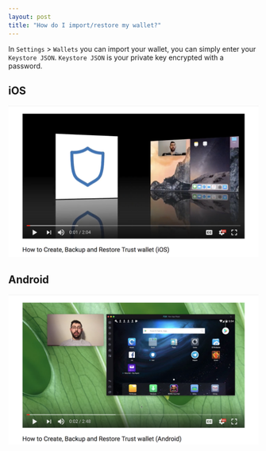 ```yaml
---
layout: post
title: "How do I import/restore my wallet?"
---
```


In `Settings` > `Wallets` you can import your wallet, you can simply enter your `Keystore JSON`. `Keystore JSON` is your private key encrypted with a password. 


## iOS
[![how-to-create-backup-and-restore](how-to-create-backup-and-restore-ios.png)](https://youtu.be/3xNd53UR_hg)

## Android
[![how-to-create-backup-and-restore](how-to-create-backup-and-restore-android.png)](https://youtu.be/HhxRrse4EcE)